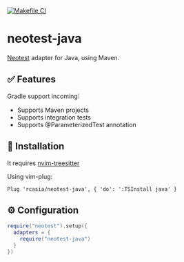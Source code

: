 [![Makefile CI](https://github.com/rcasia/neotest-java/actions/workflows/makefile.yml/badge.svg)](https://github.com/rcasia/neotest-java/actions/workflows/makefile.yml)
# neotest-java

[Neotest](https://github.com/rcarriga/neotest) adapter for Java, using Maven.

## :white_check_mark: Features

Gradle support incoming:grey_exclamation:

* Supports Maven projects
* Supports integration tests
* Supports @ParameterizedTest annotation

## 🔧 Installation

It requires [nvim-treesitter](https://github.com/nvim-treesitter/nvim-treesitter)

Using vim-plug:
```vim
Plug 'rcasia/neotest-java', { 'do': ':TSInstall java' }
```

## ⚙ Configuration
```lua
require("neotest").setup({
  adapters = {
    require("neotest-java")
  }
})
```
